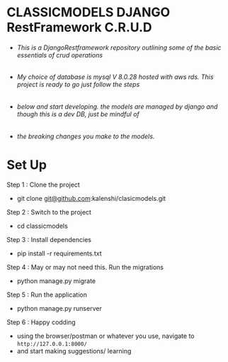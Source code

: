 # CLASSICMODELS DJANGO RestFramework C.R.U.D

- ###### This is a DjangoRestframework repository outlining some of the basic essentials of crud operations
- ###### My choice of database is mysql V 8.0.28 hosted with aws rds. This project is ready to go just follow the steps
- ###### below and start developing. the models are managed by django and though this is a dev DB, just be mindful of 
- ###### the breaking changes you make to the models.

# Set Up
Step 1 : Clone the project

- git clone git@github.com:kalenshi/clasicmodels.git

Step 2 : Switch to the project
- cd classicmodels

Step 3 : Install dependencies

- pip install -r requirements.txt

Step 4 : May or may not need this. Run the migrations

- python manage.py migrate

Step 5 : Run the application 

- python manage.py runserver

Step 6 : Happy codding 
 -  using the browser/postman or whatever you use, navigate to `http://127.0.0.1:8000/`
 -  and start making suggestions/ learning
